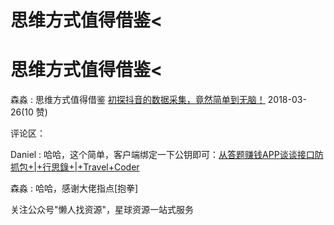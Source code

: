# 思维方式值得借鉴<

# 思维方式值得借鉴<

森淼 : 思维方式值得借鉴 [初探抖音的数据采集，竟然简单到无脑！](https://mp.weixin.qq.com/s/k4bfqUQ4Du9jBoZebg1KOg) 2018-03-26(10 赞)

评论区：

Daniel : 哈哈，这个简单，客户端绑定一下公钥即可：[从答题赚钱](https://liudanking.com/arch/http-api-secure-avoid-sniffer/)[APP](https://liudanking.com/arch/http-api-secure-avoid-sniffer/)[谈谈接口防抓包](https://liudanking.com/arch/http-api-secure-avoid-sniffer/)[+|+](https://liudanking.com/arch/http-api-secure-avoid-sniffer/)[行思錄](https://liudanking.com/arch/http-api-secure-avoid-sniffer/)[+|+Travel+Coder](https://liudanking.com/arch/http-api-secure-avoid-sniffer/)

森淼 : 哈哈，感谢大佬指点[抱拳]

关注公众号"懒人找资源"，星球资源一站式服务